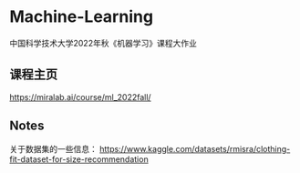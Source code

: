# Machine-Learning
中国科学技术大学2022年秋《机器学习》课程大作业

## 课程主页
https://miralab.ai/course/ml_2022fall/

## Notes
关于数据集的一些信息：
https://www.kaggle.com/datasets/rmisra/clothing-fit-dataset-for-size-recommendation

